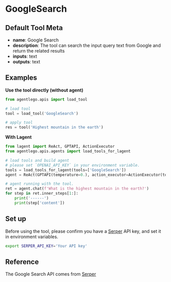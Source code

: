 # GoogleSearch

## Default Tool Meta

- **name**: Google Search
- **description**: The tool can search the input query text from Google and return the related results
- **inputs**: text
- **outputs**: text

## Examples

**Use the tool directly (without agent)**

```python
from agentlego.apis import load_tool

# load tool
tool = load_tool('GoogleSearch')

# apply tool
res = tool('Highest mountain in the earth')
```

**With Lagent**

```python
from lagent import ReAct, GPTAPI, ActionExecutor
from agentlego.apis.agents import load_tools_for_lagent

# load tools and build agent
# please set `OPENAI_API_KEY` in your environment variable.
tools = load_tools_for_lagent(tools=['GoogleSearch'])
agent = ReAct(GPTAPI(temperature=0.), action_executor=ActionExecutor(tools))

# agent running with the tool.
ret = agent.chat(f'What is the highest mountain in the earth?')
for step in ret.inner_steps[1:]:
    print('------')
    print(step['content'])
```

## Set up

Before using the tool, please confirm you have a [Serper](https://serper.dev/) API key, and set it in
environment variables.

```bash
export SERPER_API_KEY='Your API key'
```

## Reference

The Google Search API comes from [Serper](https://serper.dev/)
